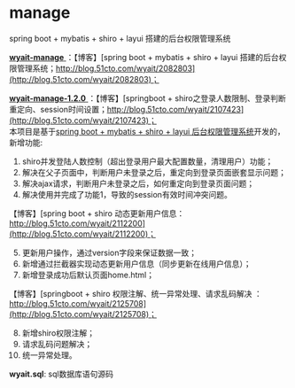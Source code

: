 # manage
spring boot + mybatis + shiro + layui 搭建的后台权限管理系统  

[ **wyait-manage** ](https://github.com/wyait/manage.git)：【博客】[spring boot + mybatis + shiro + layui 搭建的后台权限管理系统；http://blog.51cto.com/wyait/2082803](http://blog.51cto.com/wyait/2082803)；   

[ **wyait-manage-1.2.0** ](https://github.com/wyait/manage.git)：【博客】[springboot + shiro之登录人数限制、登录判断重定向、session时间设置；http://blog.51cto.com/wyait/2107423](http://blog.51cto.com/wyait/2107423)；  
本项目是基于[spring boot + mybatis + shiro + layui 后台权限管理系统](http://blog.51cto.com/wyait/2082803)开发的，新增功能:
1. shiro并发登陆人数控制（超出登录用户最大配置数量，清理用户）功能；
2. 解决在父子页面中，判断用户未登录之后，重定向到登录页面嵌套显示问题；
3. 解决ajax请求，判断用户未登录之后，如何重定向到登录页面问题；
4. 解决使用并完成了功能1，导致的session有效时间冲突问题。   

【博客】[spring boot + shiro 动态更新用户信息：http://blog.51cto.com/wyait/2112200](http://blog.51cto.com/wyait/2112200)；  

5. 更新用户操作，通过version字段来保证数据一致；
6. 新增通过拦截器实现动态更新用户信息（同步更新在线用户信息）；
7. 新增登录成功后默认页面home.html；  

【博客】[springboot + shiro 权限注解、统一异常处理、请求乱码解决 ：http://blog.51cto.com/wyait/2125708](http://blog.51cto.com/wyait/2125708)；  

8. 新增shiro权限注解；  
9. 请求乱码问题解决；  
10. 统一异常处理。

**wyait.sql**: sql数据库语句源码
